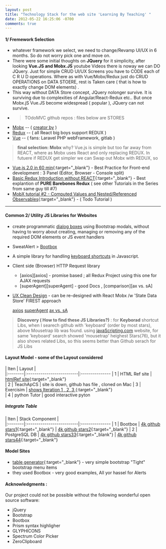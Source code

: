 ```yaml
---
layout: post
title: "Technology Stack for the web site 'Learning By Teaching' "
date: 2012-05-22 16:25:06 -0700
comments: true
---
```


#### 1/ Fremework Selection
- whatever framework we select, we need to change/Revamp UI/UX in 6 months. So do not worry pick one and move on.
- There were some initial thoughts on **JQuery** for it simplicity, after looking **Vue.JS and Mobx.JS** youtube Videos there is noway we can DO JQuery. Just for simple CRUD UI/UX Screens you have to CODE each of C R U D operations. Where as with Vue/Mobx/Redux just do CRUD OPERATIONS on DATA STOERE, rest is Taken care ( that is how to exactly change DOM elements) .
- This way without DATA Store concept, JQuery nolonger survive. It is surviving due to complexities of  Angular/React-Redux etc.. But once  Mobx.jS Vue.JS become widespread ( popular ),  JQuery can not survive.
+ > TOdoMVC github repos : files below are STORES 
- [Mobx](https://github.com/mobxjs/mobx-react-todomvc/blob/master/src/stores/TodoStore.js) -- ( [creator by](https://www.mendix.com) )
- [Redux](https://github.com/reactjs/redux/blob/master/examples/todomvc/src/reducers/todos.js) -- ( all React big boys support REDUX )
- [Vue](https://github.com/tastejs/todomvc/blob/gh-pages/examples/vue/js/app.js) -- ( fans: Laravel PHP webFramework, gitlab )

> **final selection: Mobx** why? Vue.js is simple but too far away from REACT, where as Mobx uses React and only replacing REDUX. In futuere if REDUX get simpler we can Swap out Mobx with REDUX, so 

- [Vue.js 2.0 in 60 min](https://www.youtube.com/watch?v=z6hQqgvGI4Y){:target="_blank"} - Best Practice for Front-end development : 3 Panel (Editor, Browser - Console split)
- [Basic Redux Introduction without REACT](https://www.youtube.com/watch?v=ucd5x3Ka3gw){:target="_blank"} - Best explantion of **PURE Barebones Redux** ( see other Tutorials in the Series from same guy till #7)
- [MobX tutorial #2 - Computed Values and Nested/Referenced Observables](https://www.youtube.com/watch?v=nYvNqKrl69s){:target="_blank"} - ( Todo Tutorial )

--------------

#### Common 2/ Utility JS Libraries for Websites
+ create programmatic [dialog boxes][SweatAlert] using Bootstrap modals, without having to worry about creating, managing or removing any of the required DOM elements or JS event handlers
- SweatAlert > [Bootbox][Bootbox]
+ A simple library for handling [keyboard shortcuts][keyboard] in Javascript.
+ Client side (Browser) HTTP Request library 
  - [axios][axios] - promise based ; all Redux Project using this one for AJAX requests
  - [superAgent][superAgent] - good Docs , [comparison][ax vs. sA]
  
+ [UX Clean Design](http://whereis-whoishiring-hiring.me/index) - can be re-designed with React Mobx /w 'State Data Store' FIREST approach
  
  [axios](https://github.com/mzabriskie/axios)
  [superAgent](http://visionmedia.github.io/superagent/#request-basics)
  [ax vs. sA](https://www.sitepoint.com/comparison-javascript-http-libraries/)

> **Discovery ( How to find these JS Libraries?)** : for **Keyborad** shortcut Libs, when I searech github with 'keyboard' (order by most stars), above Mousetrap lib was found.
> using [javaScripting.com][javaScripting] website, for same 'keyboard' search showed 'mousetrap' heighest Stars(76), but it also shows related Libs, so this seems better than Github serach for JS Libs

[javaScripting]: http://www.javascripting.com/search?q=keyboard
[SweatAlert]: http://t4t5.github.io/sweetalert/
[BootBox]: http://bootboxjs.com/examples.html#bb-alert-dialog
[keyboard]: https://craig.is/killing/mice



#### Layout Model - some of the Layout considered 

| Iten    | Layout        |                        
|:--------|:--------------------------|:---------------
| 1       | HTML Ref site             |  [htmlRef site](http://htmlreference.io/element/article/){:target="_blank"}  
| 2       | TeachApCS                 | site is down, github has file , cloned on Mac 
| 3       | Exercisim                 | [shows Iteration 1 , 2, 3 ](http://exercism.io/submissions/306ebe1f98ca4e0ab8754d64484eb907){:target="_blank"}  
| 4       |      python Tutor        |  good interactive pyton


##### Integrate Table 

| Iten    | Stack Component           |                       
|:--------|:--------------------------|:---------------
| 1       | Bootbox                   |  [4k github stars1](http://bootboxjs.com/examples.html){:target="_blank"}  |  [4k github stars2](http://bootboxjs.com/examples.html){:target="_blank"}
| 2       | PostgreSQL DB             |  [4k github stars33](http://bootboxjs.com/examples.html){:target="_blank"} |  [4k github stars44](http://bootboxjs.com/examples.html){:target="_blank"}


[BootBox1]: http://bootboxjs.com/examples.html
[newtab]: http://bootboxjs.com/examples.html{:target="_blank"}

#### Model Sites  
- [table generator](http://www.tablesgenerator.com/markdown_tables){:target="_blank"} - very simple bootstrap "Tight" bootstrap menu items  
- they used Bootbox - very good examples, All yor hassel for Alerts

#### Acknowledgments :  
Our project could not be possible without the following wonderful open source software:

- jQuery
- Bootstrap
- Bootbox
- Prism syntax highligher
- GLYPHICONS
- Spectrum Color Picker
- ZeroClipboard

